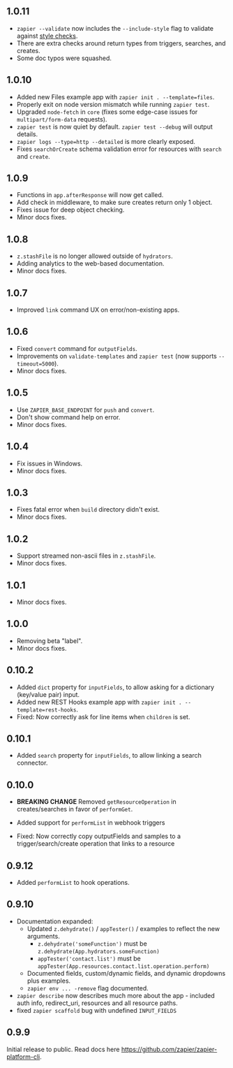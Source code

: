 ## 1.0.11

* `zapier --validate` now includes the `--include-style` flag to validate against [style checks](https://zapier.com/developer/documentation/v2/style-checks-reference/).
* There are extra checks around return types from triggers, searches, and creates.
* Some doc typos were squashed.

## 1.0.10

* Added new Files example app with `zapier init . --template=files`.
* Properly exit on node version mismatch while running `zapier test`.
* Upgraded `node-fetch` in `core` (fixes some edge-case issues for `multipart/form-data` requests).
* `zapier test` is now quiet by default. `zapier test --debug` will output details.
* `zapier logs --type=http --detailed` is more clearly exposed.
* Fixes `searchOrCreate` schema validation error for resources with `search` and `create`.

## 1.0.9

* Functions in `app.afterResponse` will now get called.
* Add check in middleware, to make sure creates return only 1 object.
* Fixes issue for deep object checking.
* Minor docs fixes.

## 1.0.8

* `z.stashFile` is no longer allowed outside of `hydrators`.
* Adding analytics to the web-based documentation.
* Minor docs fixes.

## 1.0.7

* Improved `link` command UX on error/non-existing apps.

## 1.0.6

* Fixed `convert` command for `outputFields`.
* Improvements on `validate-templates` and `zapier test` (now supports `--timeout=5000`).
* Minor docs fixes.

## 1.0.5

* Use `ZAPIER_BASE_ENDPOINT` for `push` and `convert`.
* Don't show command help on error.
* Minor docs fixes.

## 1.0.4

* Fix issues in Windows.
* Minor docs fixes.

## 1.0.3

* Fixes fatal error when `build` directory didn't exist.
* Minor docs fixes.

## 1.0.2

* Support streamed non-ascii files in `z.stashFile`.
* Minor docs fixes.

## 1.0.1

* Minor docs fixes.

## 1.0.0

* Removing beta "label".
* Minor docs fixes.

## 0.10.2

* Added `dict` property for `inputFields`, to allow asking for a dictionary (key/value pair) input.
* Added new REST Hooks example app with `zapier init . --template=rest-hooks`.
* Fixed: Now correctly ask for line items when `children` is set.

## 0.10.1

* Added `search` property for `inputFields`, to allow linking a search connector.

## 0.10.0

* **BREAKING CHANGE** Removed `getResourceOperation` in creates/searches in favor of `performGet`.

* Added support for `performList` in webhook triggers
* Fixed: Now correctly copy outputFields and samples to a trigger/search/create operation that links to a resource

## 0.9.12

* Added `performList` to hook operations.

## 0.9.10

* Documentation expanded:
  * Updated `z.dehydrate()` / `appTester()` / examples to reflect the new arguments.
    * `z.dehydrate('someFunction')` must be `z.dehydrate(App.hydrators.someFunction)`
    * `appTester('contact.list')` must be `appTester(App.resources.contact.list.operation.perform)`
  * Documented fields, custom/dynamic fields, and dynamic dropdowns plus examples.
  * `zapier env ... -remove` flag documented.
* `zapier describe` now describes much more about the app - included auth info, redirect_uri, resources and all resource paths.
* fixed `zapier scaffold` bug with undefined `INPUT_FIELDS`

## 0.9.9

Initial release to public. Read docs here https://github.com/zapier/zapier-platform-cli.
